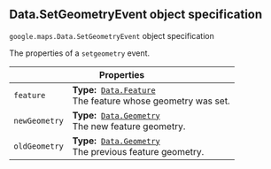 <h2 id="Data.SetGeometryEvent"> Data.SetGeometryEvent object specification </h2><p>
<code><span itemprop="path">google.maps</span>.<span itemprop="name">Data.SetGeometryEvent</span></code>
object specification
</p><p>The properties of a <code>setgeometry</code> event.</p><div class="devsite-table-wrapper"><table class="properties responsive" summary="interface Data.SetGeometryEvent - Properties">
<thead>
<tr><th colspan="2">Properties</th>
</tr></thead>
<tbody>
<tr>
<td><code><span>feature</span></code></td>
<td><div><strong>Type:</strong>&nbsp; <code><a href="https://github.com/amenadiel/google-maps-documentation/blob/master/docs/Data.Feature.md">Data.Feature</a></code></div>
<div class="desc">The feature whose geometry was set.</div></td>
</tr>
<tr>
<td><code><span>newGeometry</span></code></td>
<td><div><strong>Type:</strong>&nbsp; <code><a href="https://github.com/amenadiel/google-maps-documentation/blob/master/docs/Data.Geometry.md">Data.Geometry</a></code></div>
<div class="desc">The new feature geometry.</div></td>
</tr>
<tr>
<td><code><span>oldGeometry</span></code></td>
<td><div><strong>Type:</strong>&nbsp; <code><a href="https://github.com/amenadiel/google-maps-documentation/blob/master/docs/Data.Geometry.md">Data.Geometry</a></code></div>
<div class="desc">The previous feature geometry.</div></td>
</tr>
</tbody>
</table></div>